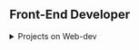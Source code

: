 ## Front-End Developer

<details>
    <summary>Projects on Web-dev</summary>
    
### Basic Project

|Profile Page![Profile Info Page](./Projects/profile_info/pfi_project.png)|Google Clone front-end![Google clone front-end](./Projects/google_clone/gc_project.png)|
|--|--|
|Digital Buisness Card![Digital buisness card](./Projects/digital_business_card/dbc_project.png)|Space Exploration![Space Exploration](./Projects/space_exploration/se_project.png)|
|Birthday Gift Site![Birthday gift site](./Projects/birthday_gift_site/bg_project.png)|Hometown Homepage![Hometown Homepage](./Projects/Hometown%20homepage/hh_project.png)|
|People Counter![People Counter](./Projects/people_counter/pc_project.png)|Black Jack Game![Black Jack Game](./Projects/black_jack_game/bjg_project.png)|


</details>

